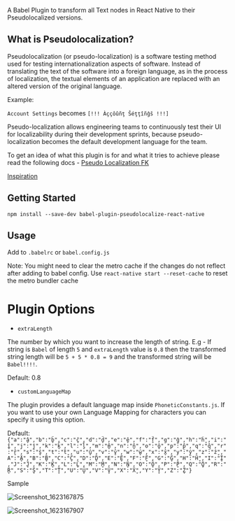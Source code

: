 A Babel Plugin to transform all Text nodes in React Native to their Pseudolocalized versions.

## What is Pseudolocalization?

Pseudolocalization (or pseudo-localization) is a software testing method used for testing internationalization aspects of software. Instead of translating the text of the software into a foreign language, as in the process of localization, the textual elements of an application are replaced with an altered version of the original language.

Example:

```Account Settings``` becomes	```[!!! Àççôûñţ Šéţţîñĝš !!!]```

Pseudo-localization allows engineering teams to continuously test their UI for localizability during their development sprints, because pseudo-localization becomes the default development language for the team.


To get an idea of what this plugin is for and what it tries to achieve please read the following docs - [Pseudo Localization FK](https://docs.google.com/presentation/d/1pBXuGIxwwIr-yA9U4ALgDM9yG4dZqF0-42eP6OhbgXg/edit?usp=sharing)


[Inspiration](https://netflixtechblog.com/pseudo-localization-netflix-12fff76fbcbe)
## Getting Started

    npm install --save-dev babel-plugin-pseudolocalize-react-native

## Usage

Add to `.babelrc` or `babel.config.js`

Note: You might need to clear the metro cache if the changes do not reflect after adding to babel config. Use `react-native start --reset-cache` to reset the metro bundler cache

# Plugin Options
    
- `extraLength`

The number by which you want to increase the length of string.
E.g - If string is `Babel` of length `5` and `extraLength` value is `0.8` then the transformed string length will be `5 + 5 * 0.8 = 9` and the transformed string will be `Babel!!!!`.

Default: 0.8
    
    
- `customLanguageMap`

The plugin provides a default language map inside `PhoneticConstants.js`. If you want to use your own Language Mapping for characters you can specify it using this option.

Default: `{"a":"â̬","b":"b̬̈","c":"ĉ̬","d":"d̬̈","e":"ê̬","f":"f̬̈","g":"ĝ̤","h":"ḧ̬","i":"î̬","j":"ĵ̤","k":"k̬̈","l":"l̬̈","m":"m̬̂","n":"n̬̂","o":"ô̬","p":"p̤̂","q":"q̤̂","r":"r̬̂","s":"ŝ̬","t":"ẗ̬","u":"û̬","v":"v̬̂","w":"ŵ̬","x":"x̬̂","y":"ŷ̤","z":"ẑ̬","A":"Ä̬","B":"B̬̈","C":"C̬̈","D":"D̬̈","E":"Ë̬","F":"F̬̈","G":"G̬̈","H":"Ḧ̬","I":"Ï̬","J":"J̬̈","K":"K̬̈","L":"L̬̈","M":"M̬̈","N":"N̬̈","O":"Ö̬","P":"P̬̈","Q":"Q̬̈","R":"R̬̈","S":"S̬̈","T":"T̬̈","U":"Ü̬","V":"V̬̈","X":"Ẍ̬","Y":"Ÿ̬","Z":"Z̬̈"}`

Sample

![Screenshot_1623167875](https://user-images.githubusercontent.com/8079189/133972504-0986ce6f-f581-4f89-a2af-a8d9021ec15c.png)


![Screenshot_1623167907](https://user-images.githubusercontent.com/8079189/133972542-47fd4f7a-b7c0-497c-8aa6-8b8d1f60089c.png)

